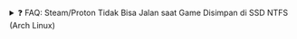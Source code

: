 <details>
<summary>❓ FAQ: Steam/Proton Tidak Bisa Jalan saat Game Disimpan di SSD NTFS (Arch Linux)</summary>

## 💥 Masalah

Saat menjalankan game (contohnya **Wuthering Waves**) lewat Steam menggunakan Proton GE di Arch Linux, game:

* Tidak bisa launching
* Stuck di "Starting..."
* Tidak bisa update

...terutama jika game disimpan di SSD berformat **NTFS** dan dimount otomatis sebagai root.

## 📌 Penyebab

* NTFS via `fuseblk` biasanya dimount oleh sistem dengan **hak akses root**.
* Folder seperti `compatdata/`, `shadercache/`, dan Proton prefix tidak bisa ditulis oleh user biasa (Steam).
* Steam atau Proton gagal inisialisasi dan tidak menunjukkan error yang jelas.

## ✅ Solusi

### 1. Edit `/etc/fstab` agar SSD dimount sebagai user

Tambahkan opsi agar SSD dimount dengan UID/GID milik user kamu:

```ini
UUID=XXXX-XXXX /mnt/gamessd ntfs-3g uid=1000,gid=1000,umask=022 0 0
```

**Langkah-langkah:**

1. Dapatkan UUID dengan:

   ```bash
   sudo blkid
   ```
2. Edit `/etc/fstab`:

   ```bash
   sudo nano /etc/fstab
   ```
3. Simpan dan keluar.

> 💡 Gunakan `ntfs-3g` agar opsi mount bisa diterapkan dengan benar.

### 2. Remount atau reboot

Setelah fstab diedit, jalankan:

```bash
sudo mount -a
```

Atau reboot PC:

```bash
reboot
```

### 3. Ubah kepemilikan folder Steam (jika perlu)

Jika sebelumnya sudah dibuat oleh root, kamu bisa perbaiki hak aksesnya:

```bash
sudo chown -R $USER:$USER /mnt/gamessd/SteamLibrary/steamapps/compatdata
```

> Ganti path sesuai dengan lokasi library Steam kamu.

## 🎯 Hasil

* Steam dan Proton dapat menulis file dengan benar
* Game bisa launching dan update
* Shader pre-caching dan prefix setup bekerja

## 🔍 Debug Tambahan

* Untuk melihat log Proton:

```bash
PROTON_LOG=1 %command%
```

* Lihat log di `~/.steam/steam-<AppID>.log`

## 📝 Catatan

* `root` **selalu punya akses penuh** ke semua file meskipun SSD dimiliki user biasa.
* Ini adalah masalah umum di sistem Linux ketika menggunakan partisi NTFS dari Windows.

---

Semoga membantu! Jangan lupa share jika berguna untuk user Arch lainnya :)
</summary>